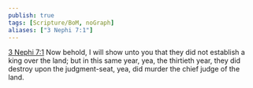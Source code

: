 ```yaml
---
publish: true
tags: [Scripture/BoM, noGraph]
aliases: ["3 Nephi 7:1"]
---
```

[3 Nephi 7:1](https://churchofjesuschrist.org/study/scriptures/bofm/3-ne/7?lang=eng&id=p1#p1) Now behold, I will show unto you that they did not establish a king over the land; but in this same year, yea, the thirtieth year, they did destroy upon the judgment-seat, yea, did murder the chief judge of the land.
